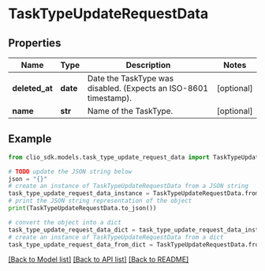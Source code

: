 # TaskTypeUpdateRequestData


## Properties

Name | Type | Description | Notes
------------ | ------------- | ------------- | -------------
**deleted_at** | **date** | Date the TaskType was disabled. (Expects an ISO-8601 timestamp). | [optional] 
**name** | **str** | Name of the TaskType. | [optional] 

## Example

```python
from clio_sdk.models.task_type_update_request_data import TaskTypeUpdateRequestData

# TODO update the JSON string below
json = "{}"
# create an instance of TaskTypeUpdateRequestData from a JSON string
task_type_update_request_data_instance = TaskTypeUpdateRequestData.from_json(json)
# print the JSON string representation of the object
print(TaskTypeUpdateRequestData.to_json())

# convert the object into a dict
task_type_update_request_data_dict = task_type_update_request_data_instance.to_dict()
# create an instance of TaskTypeUpdateRequestData from a dict
task_type_update_request_data_from_dict = TaskTypeUpdateRequestData.from_dict(task_type_update_request_data_dict)
```
[[Back to Model list]](../README.md#documentation-for-models) [[Back to API list]](../README.md#documentation-for-api-endpoints) [[Back to README]](../README.md)


